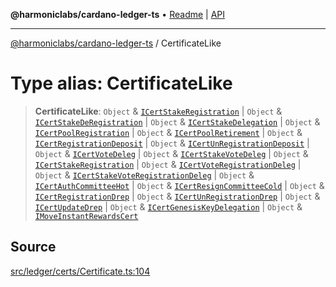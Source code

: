 **@harmoniclabs/cardano-ledger-ts** • [Readme](../README.md) \| [API](../globals.md)

***

[@harmoniclabs/cardano-ledger-ts](../README.md) / CertificateLike

# Type alias: CertificateLike

> **CertificateLike**: `Object` & [`ICertStakeRegistration`](../interfaces/ICertStakeRegistration.md) \| `Object` & [`ICertStakeDeRegistration`](../interfaces/ICertStakeDeRegistration.md) \| `Object` & [`ICertStakeDelegation`](../interfaces/ICertStakeDelegation.md) \| `Object` & [`ICertPoolRegistration`](../interfaces/ICertPoolRegistration.md) \| `Object` & [`ICertPoolRetirement`](../interfaces/ICertPoolRetirement.md) \| `Object` & [`ICertRegistrationDeposit`](../interfaces/ICertRegistrationDeposit.md) \| `Object` & [`ICertUnRegistrationDeposit`](../interfaces/ICertUnRegistrationDeposit.md) \| `Object` & [`ICertVoteDeleg`](../interfaces/ICertVoteDeleg.md) \| `Object` & [`ICertStakeVoteDeleg`](../interfaces/ICertStakeVoteDeleg.md) \| `Object` & [`ICertStakeRegistration`](../interfaces/ICertStakeRegistration.md) \| `Object` & [`ICertVoteRegistrationDeleg`](../interfaces/ICertVoteRegistrationDeleg.md) \| `Object` & [`ICertStakeVoteRegistrationDeleg`](../interfaces/ICertStakeVoteRegistrationDeleg.md) \| `Object` & [`ICertAuthCommitteeHot`](../interfaces/ICertAuthCommitteeHot.md) \| `Object` & [`ICertResignCommitteeCold`](../interfaces/ICertResignCommitteeCold.md) \| `Object` & [`ICertRegistrationDrep`](../interfaces/ICertRegistrationDrep.md) \| `Object` & [`ICertUnRegistrationDrep`](../interfaces/ICertUnRegistrationDrep.md) \| `Object` & [`ICertUpdateDrep`](../interfaces/ICertUpdateDrep.md) \| `Object` & [`ICertGenesisKeyDelegation`](../interfaces/ICertGenesisKeyDelegation.md) \| `Object` & [`IMoveInstantRewardsCert`](../interfaces/IMoveInstantRewardsCert.md)

## Source

[src/ledger/certs/Certificate.ts:104](https://github.com/HarmonicLabs/cardano-ledger-ts/blob/d1659b0/src/ledger/certs/Certificate.ts#L104)
